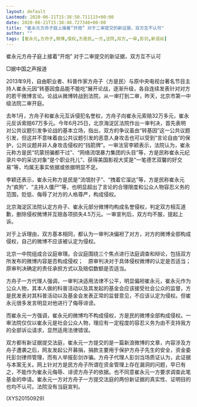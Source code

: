 ```yaml
---
layout: default
Lastmod: 2020-06-21T15:38:50.711115+00:00
date: 2020-06-21T15:38:48.727346+00:00
title: "崔永元方舟子庭上接着“开炮” 对于二审提交的新证据，双方互不认可"
author: ""
tags: [崔永元,方舟子,微博,侵权,方是民,一方,法院,双方,一审,彭剑,新语丝]
---
```


崔永元方舟子庭上接着“开炮” 对于二审提交的新证据，双方互不认可

□据中国之声报道

2013年9月，自由职业者、科普作家方舟子（方是民）与原中央电视台著名节目主持人崔永元因“转基因食品能不能吃”展开论战，逐渐升级，各自连续发表针对对方的若干微博言论。论战从微博转战到法院，从一审打到二审，昨天，北京市第一中级法院二审开庭。

去年1月，方舟子和崔永元互诉侵犯名誉权，方舟子向崔永元索赔32万多元，崔永元反诉索赔67万多元。今年6月25日，北京海淀区法院作出一审判决，首先表明对公共议题引发争论战的基本立场，指出，双方的争议虽由“转基因”这一公共议题引发，但这并不意味着由公共议题引发的恶意人身攻击也可以受到“言论自由”的保护，公共议题并非人身攻击侵权的“挡箭牌”。一审法官李颖表示，法院认为，崔永元称方是民“坑蒙拐骗都干过”、“网络流氓暴力集团的头目”等，方是民称崔永元纪录片中的采访对象“是个职业托儿”、获得美国影视大奖是“一笔德艺双馨的好交易”等，均属无事实依据或依据明显不足。

李颖还表示，崔永元称方是民是“流氓肘子”、“拽着它溜达”等，方是民称崔永元为“疯狗”、“主持人僵尸”等，也明显超出了言论的合理限度和公众人物容忍义务的范围，贬低、侮辱了对方的人格尊严，构成侵权。

北京海淀区法院认定方舟子、崔永元部分微博均构成名誉侵权，判定双方相互道歉，删除侵权微博并互赔各项损失4.5万元。一审宣判后，双方均不服，提起上诉。

对于上诉理由，双方基本相同，都认为一审判决偏袒了对方，对方的微博全部构成侵权，自己的微博不应该被认定为侵权。

北京一中院组成合议庭审理。合议庭围绕三个焦点进行法庭调查和辩论，包括双方所发布的微博内容是否构成侵权；　原审判决对于具体侵权微博的认定是否适当；　原审判决确定的责任承担方式以及赔偿数额是否适当。

方舟子一方代理人强调，一审判决适用法律不公平，明显偏袒崔永元，崔永元作为公众人物，其本人做的科普活动以及其发起的基金会应该接受社会公众的监督，方是民发表对其科普活动以及基金会发表正常的监督意见，不应该认定为侵权。但崔永元很多发言明显对他进行了侮辱诽谤。

而崔永元一方强调，崔永元的微博均不构成侵权，方是民的微博全部构成侵权。一审法院仅仅以崔永元是社会公众人物，理应有一定程度的容忍义务为由不支持我方的全部诉讼请求，显然适用法律错误。

双方都有新证据提交法庭，崔永元一方提交的是一篇新浪微博的文章，内容涉及方舟子遭袭之后，网友发起公开募捐，捐款主要用于保护方舟子先生的安全，资金委托彭剑律师管理，而有人举报彭剑诈骗。方舟子代理人彭剑当场质证认为，此证据与本案无关。网上针对方是民方舟子所谓在资金管理上存在漏洞的问题，早已有之，不能作为崔永元侮辱、诽谤方舟子的依据。也不同意崔永元一方要求调查此笔基金的申请。崔永元一方对方舟子一方提交法庭的两份新证据的真实性、证明目的也均不认可。法院没有当庭宣判。

(XYS20150929)


